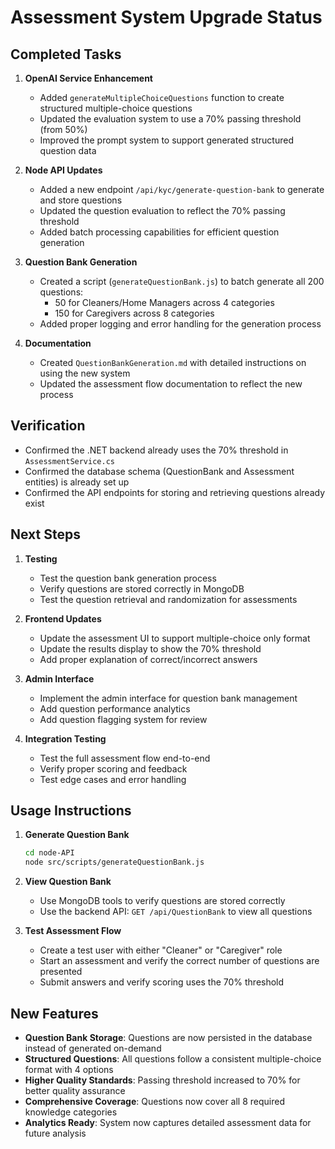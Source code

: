 # Assessment System Upgrade Status

## Completed Tasks

1. **OpenAI Service Enhancement**
   - Added `generateMultipleChoiceQuestions` function to create structured multiple-choice questions
   - Updated the evaluation system to use a 70% passing threshold (from 50%)
   - Improved the prompt system to support generated structured question data

2. **Node API Updates**
   - Added a new endpoint `/api/kyc/generate-question-bank` to generate and store questions
   - Updated the question evaluation to reflect the 70% passing threshold
   - Added batch processing capabilities for efficient question generation

3. **Question Bank Generation**
   - Created a script (`generateQuestionBank.js`) to batch generate all 200 questions:
     - 50 for Cleaners/Home Managers across 4 categories
     - 150 for Caregivers across 8 categories
   - Added proper logging and error handling for the generation process

4. **Documentation**
   - Created `QuestionBankGeneration.md` with detailed instructions on using the new system
   - Updated the assessment flow documentation to reflect the new process

## Verification

- Confirmed the .NET backend already uses the 70% threshold in `AssessmentService.cs`
- Confirmed the database schema (QuestionBank and Assessment entities) is already set up
- Confirmed the API endpoints for storing and retrieving questions already exist

## Next Steps

1. **Testing**
   - Test the question bank generation process
   - Verify questions are stored correctly in MongoDB
   - Test the question retrieval and randomization for assessments

2. **Frontend Updates**
   - Update the assessment UI to support multiple-choice only format
   - Update the results display to show the 70% threshold
   - Add proper explanation of correct/incorrect answers

3. **Admin Interface**
   - Implement the admin interface for question bank management
   - Add question performance analytics
   - Add question flagging system for review

4. **Integration Testing**
   - Test the full assessment flow end-to-end
   - Verify proper scoring and feedback
   - Test edge cases and error handling

## Usage Instructions

1. **Generate Question Bank**
   ```bash
   cd node-API
   node src/scripts/generateQuestionBank.js
   ```

2. **View Question Bank**
   - Use MongoDB tools to verify questions are stored correctly
   - Use the backend API: `GET /api/QuestionBank` to view all questions

3. **Test Assessment Flow**
   - Create a test user with either "Cleaner" or "Caregiver" role
   - Start an assessment and verify the correct number of questions are presented
   - Submit answers and verify scoring uses the 70% threshold

## New Features

- **Question Bank Storage**: Questions are now persisted in the database instead of generated on-demand
- **Structured Questions**: All questions follow a consistent multiple-choice format with 4 options
- **Higher Quality Standards**: Passing threshold increased to 70% for better quality assurance
- **Comprehensive Coverage**: Questions now cover all 8 required knowledge categories
- **Analytics Ready**: System now captures detailed assessment data for future analysis
